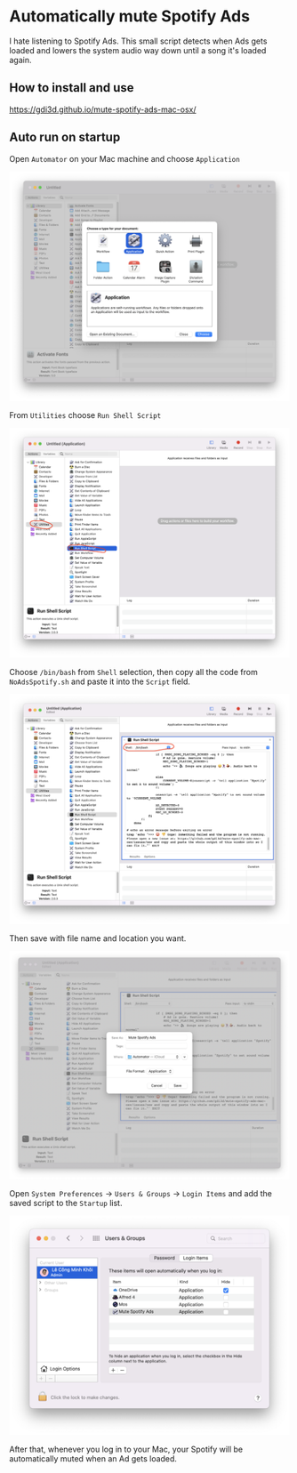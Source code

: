# Automatically mute Spotify Ads

I hate listening to Spotify Ads. This small script detects when Ads gets loaded and lowers the system audio way down until a song it's loaded again.

## How to install and use

<https://gdi3d.github.io/mute-spotify-ads-mac-osx/>

## Auto run on startup

Open `Automator` on your Mac machine and choose `Application`

![Choose Application](images/Run-on-Startup/Choose_Application.png)

From `Utilities` choose `Run Shell Script`

![Run Shell Script](images/Run-on-Startup/Run_Shell_Script.png)

Choose `/bin/bash` from `Shell` selection, then copy all the code from `NoAdsSpotify.sh` and paste it into the `Script` field.

![Shell Script](images/Run-on-Startup/Shell_Script.png)

Then save with file name and location you want.

![Save](images/Run-on-Startup/Save.png)

Open `System Preferences` -> `Users & Groups` -> `Login Items` and add the saved script to the `Startup` list.

![Login items](images/Run-on-Startup/Login_Items.png)

After that, whenever you log in to your Mac, your Spotify will be automatically muted when an Ad gets loaded.
